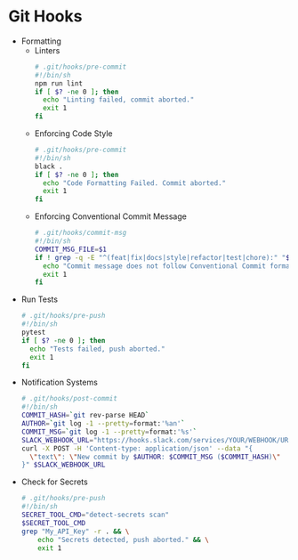 # Git Hooks

- Formatting
    - Linters
        ```sh
        # .git/hooks/pre-commit
        #!/bin/sh
        npm run lint
        if [ $? -ne 0 ]; then
          echo "Linting failed, commit aborted."
          exit 1
        fi
        ```
    - Enforcing Code Style
        ```sh
        # .git/hooks/pre-commit
        #!/bin/sh
        black .
        if [ $? -ne 0 ]; then
          echo "Code Formatting Failed. Commit aborted."
          exit 1
        fi
        ```
    - Enforcing Conventional Commit Message
        ```sh
        # .git/hooks/commit-msg
        #!/bin/sh
        COMMIT_MSG_FILE=$1
        if ! grep -q -E "^(feat|fix|docs|style|refactor|test|chore):" "$COMMIT_MSG_FILE"; then
          echo "Commit message does not follow Conventional Commit format. Commit aborted."
          exit 1
        fi
        ```
- Run Tests
     ```sh
     # .git/hooks/pre-push
     #!/bin/sh
     pytest
     if [ $? -ne 0 ]; then
       echo "Tests failed, push aborted."
       exit 1
     fi
     ```
- Notification Systems
    ```sh
    # .git/hooks/post-commit
    #!/bin/sh
    COMMIT_HASH=`git rev-parse HEAD`
    AUTHOR=`git log -1 --pretty=format:'%an'`
    COMMIT_MSG=`git log -1 --pretty=format:'%s'`
    SLACK_WEBHOOK_URL="https://hooks.slack.com/services/YOUR/WEBHOOK/URL"
    curl -X POST -H 'Content-type: application/json' --data "{
      \"text\": \"New commit by $AUTHOR: $COMMIT_MSG ($COMMIT_HASH)\"
    }" $SLACK_WEBHOOK_URL
    ```
- Check for Secrets
    ```sh
    # .git/hooks/pre-push
    #!/bin/sh
    SECRET_TOOL_CMD="detect-secrets scan"
    $SECRET_TOOL_CMD
    grep "My_API_Key" -r . && \
        echo "Secrets detected, push aborted." && \
        exit 1
    ```
